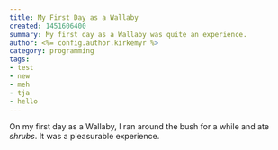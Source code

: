 ```yaml
---
title: My First Day as a Wallaby
created: 1451606400
summary: My first day as a Wallaby was quite an experience.
author: <%= config.author.kirkemyr %>
category: programming
tags:
- test
- new
- meh
- tja
- hello
---
```


On my first day as a Wallaby, I ran around the bush for a while and ate _shrubs_.
It was a pleasurable experience.